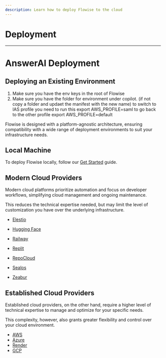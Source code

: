 ```yaml
---
description: Learn how to deploy Flowise to the cloud
---
```


# Deployment

***

# AnswerAI Deployment

## Deploying an Existing Environment

1. Make sure you have the env keys in the root of Flowise
2. Make sure you have the folder for environment under copilot. (if not copy a folder and updaet the manifest with the new name)
to switch to IAS profile you need to run this export AWS_PROFILE=saml
to go back to the other profile export AWS_PROFILE=default

Flowise is designed with a platform-agnostic architecture, ensuring compatibility with a wide range of deployment environments to suit your infrastructure needs.

## Local Machine

To deploy Flowise locally, follow our [Get Started](../../getting-started/) guide.

## Modern Cloud Providers

Modern cloud platforms prioritize automation and focus on developer workflows, simplifying cloud management and ongoing maintenance.&#x20;

This reduces the technical expertise needed, but may limit the level of customization you have over the underlying infrastructure.

* [Elestio](https://elest.io/open-source/flowiseai)
* [Hugging Face](hugging-face.md)
* [Railway](railway.md)

* [Replit](replit.md)
* [RepoCloud](https://repocloud.io/details/?app\_id=29)
* [Sealos](sealos.md)
* [Zeabur](zeabur.md)

## Established Cloud Providers

Established cloud providers, on the other hand, require a higher level of technical expertise to manage and optimize for your specific needs.&#x20;

This complexity, however, also grants greater flexibility and control over your cloud environment.

* [AWS](aws.md)
* [Azure](azure.md)
* [Render](render.md)
* [GCP](gcp.md)
